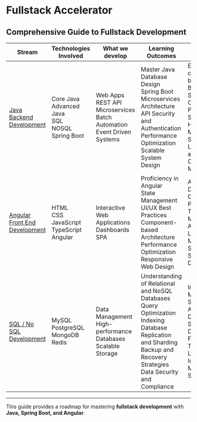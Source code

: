 # Fullstack Accelerator

## Comprehensive Guide to Fullstack Development

| Stream                    | Technologies Involved                                  | What we develop                                           | Learning Outcomes                                          | Realtime Projects                                         |
|---------------------------|------------------------------------------------------|----------------------------------------------------------|----------------------------------------------------------|----------------------------------------------------------|
| [Java Backend Development](./java) | Core Java  <br> Advanced Java  <br> SQL  <br> NOSQL  <br> Spring Boot | Web Apps  <br> REST API  <br> Microservices  <br> Batch Automation  <br> Event Driven Systems | Master Java  <br> Database Design  <br> Spring Boot  <br> Microservices Architecture  <br> API Security and Authentication  <br> Performance Optimization  <br> Scalable System Design | E-commerce backend  <br>  Banking System  <br>  Order Processing System  <br>  Healthcare Management System  <br>  Logistics and Supply Chain Management |
| [Angular Front End Development](./angular) | HTML  <br> CSS  <br> JavaScript  <br> TypeScript  <br> Angular | Interactive Web Applications  <br> Dashboards  <br> SPA | Proficiency in Angular  <br> State Management  <br> UI/UX Best Practices  <br> Component-based Architecture  <br> Performance Optimization  <br> Responsive Web Design | Admin Dashboard  <br>  Customer Portal  <br>  Task Management App  <br>  Learning Management System  <br>  Social Media Dashboard |
| [SQL / No SQL Development](./database)  | MySQL  <br> PostgreSQL  <br> MongoDB  <br> Redis | Data Management  <br> High-performance Databases  <br> Scalable Storage | Understanding of Relational and NoSQL Databases  <br> Query Optimization  <br> Indexing  <br> Database Replication and Sharding  <br> Backup and Recovery Strategies  <br> Data Security and Compliance | Inventory Management System  <br>  Analytics Dashboard  <br>  Social Media Data Storage  <br>  Financial Transactions Ledger  <br>  IoT Data Management System |

---

This guide provides a roadmap for mastering **fullstack development** with **Java, Spring Boot, and Angular**.

